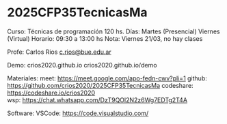 # 2025CFP35TecnicasMa

Curso:      Técnicas de programación     120 hs.
Días:       Martes (Presencial)     Viernes (Virtual)
Horario:    09:30 a 13:00 hs
Nota:       Viernes 21/03, no hay clases

Profe:      Carlos Rios     c.rios@bue.edu.ar


Demo:       crios2020.github.io
            crios2020.github.io/demo

Materiales:
            meet:       https://meet.google.com/apo-fedn-cwv?pli=1
            github:     https://github.com/crios2020/2025CFP35TecnicasMa
            codeshare:  https://codeshare.io/crios2020  
            wsp:        https://chat.whatsapp.com/DzT9QOl2N2z6Wg7EDTg2T4A

Software:
            VSCode:     https://code.visualstudio.com/
